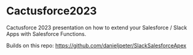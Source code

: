 # Cactusforce2023

Cactusforce 2023 presentation on how to extend your Salesforce / Slack Apps with Salesforce Functions.

Builds on this repo: https://github.com/danieljpeter/SlackSalesforceApex
